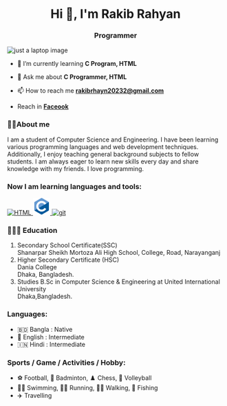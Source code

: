 <h1 align="center">Hi 👋, I'm Rakib Rahyan</h1>
<h3 align="center">Programmer</h3>

<p align="left"> <img src="https://thumbor.forbes.com/thumbor/fit-in/1290x/https://www.forbes.com/advisor/wp-content/uploads/2023/07/computer-coding.jpg" alt="just a laptop image" /> </p>


- 🌱 I’m currently learning **C Program, HTML**

- 💬 Ask me about **C Programmer, HTML**

- 📫 How to reach me **rakibrhayn20232@gmail.com**</br>
- Reach in <a href="https://www.facebook.com/profile.php?id=61556517414774">**Faceook**</b><a>
<p align="left">
</p>
<h3>🙋‍♂️About me</h3>
<p>I am a student of Computer Science and Engineering. I have been learning various programming languages and web development techniques. Additionally, I enjoy teaching general background subjects to fellow students. I am always eager to learn new skills every day and share knowledge with my friends. I love programming.</p>
<h3 align="left">Now I am learning languages and tools:</h3>
<p align="left"> <a href="https://developer.mozilla.org/en-US/docs/Web/HTML" target="_blank" rel="noreferrer">
  <img src="https://encrypted-tbn0.gstatic.com/images?q=tbn:ANd9GcRsubI1xnS2EsbFC7IKOtHXy3o2yp5zNGHX8-mLk-0nVw&s" alt="HTML" width="40" height="40"/>
</a>
 </a> <a href="https://www.cprogramming.com/" target="_blank" rel="noreferrer"> <img src="https://raw.githubusercontent.com/devicons/devicon/master/icons/c/c-original.svg" alt="c" width="40" height="40"/> </a> <a href="https://git-scm.com/" target="_blank" rel="noreferrer"> <img src="https://www.vectorlogo.zone/logos/git-scm/git-scm-icon.svg" alt="git" width="40" height="40"/> </a> </p>
 <div>
 <h3>👨🏻‍🎓   Education</h3>
    <nav>
            <ol>
                <li>
                Secondary School Certificate(SSC)<br>
                Shanarpar Sheikh Mortoza Ali High School, College, Road, Narayanganj
                </li>
                <li>
                Higher Secondary Certificate (HSC) <br>
                Dania College <br>
                Dhaka, Bangladesh.
                </li>
                <li>
                Studies B.Sc in Computer Science & Engineering at United International University </br>
                Dhaka,Bangladesh.
                </li>
            </ol>
        </nav>
 </div>
 <div>
 <h3>Languages:</h3>
    <nav>
            <ul>
                <li>🇧🇩 Bangla : Native</li>
                <li>🏴󠁧󠁢󠁥󠁮󠁧󠁿 English : Intermediate</li>
                <li>🇮🇳 Hindi : Intermediate</li>
            </ul>
        </nav>
 </div>
 <div>
<h3>Sports / Game / Activities / Hobby:</h3>
        <nav>
            <ul>
                <li>⚽ Football, 🏸 Badminton, ♟️ Chess, 🏐 Volleyball</li>
                <li>🏊‍♂️ Swimming, 🏃‍♂️ Running, 🚶‍♂️ Walking, 🎣 Fishing</li>
                <li>✈️ Travelling
                </li>
            </ul>
        </nav>
</div>
